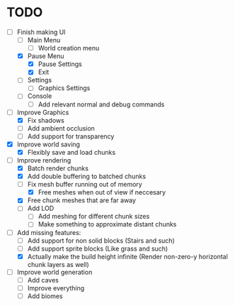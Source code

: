 # TODO

- [ ] Finish making UI
  - [ ] Main Menu
    - [ ] World creation menu
  - [x] Pause Menu
    - [x] Pause Settings
    - [x] Exit
  - [ ] Settings
    - [ ] Graphics Settings
  - [ ] Console
    - [ ] Add relevant normal and debug commands

- [ ] Improve Graphics
  - [x] Fix shadows
  - [ ] Add ambient occlusion
  - [ ] Add support for transparency

- [x] Improve world saving
  - [x] Flexibly save and load chunks
  
- [ ] Improve rendering
  - [x] Batch render chunks
  - [x] Add double buffering to batched chunks
  - [ ] Fix mesh buffer running out of memory
    - [x] Free meshes when out of view if neccesary
  - [x] Free chunk meshes that are far away
  - [ ] Add LOD
    - [ ] Add meshing for different chunk sizes
    - [ ] Make something to approximate distant chunks

- [ ] Add missing features:
  - [ ] Add support for non solid blocks (Stairs and such)
  - [ ] Add support sprite blocks (Like grass and such)
  - [x] Actually make the build height infinite (Render non-zero-y horizontal chunk layers as well)

- [ ] Improve world generation
  - [ ] Add caves
  - [ ] Improve everything
  - [ ] Add biomes
